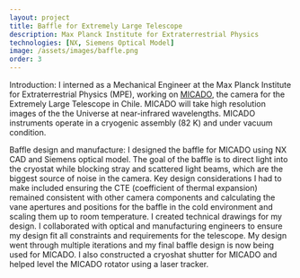 ```yaml
---
layout: project
title: Baffle for Extremely Large Telescope
description: Max Planck Institute for Extraterrestrial Physics
technologies: [NX, Siemens Optical Model]
image: /assets/images/baffle.png
order: 3
---
```


Introduction: I interned as a Mechanical Engineer at the Max Planck Institute for Extraterrestrial
Physics (MPE), working on [MICADO](https://www.mpe.mpg.de/ir/micado), the camera for the Extremely Large Telescope in Chile. MICADO will take high resolution images of the the Universe at near-infrared wavelengths. MICADO instruments operate in a cryogenic assembly (82 K) and under vacuum condition. 


Baffle design and manufacture: I designed the baffle for MICADO using NX CAD and Siemens optical model. The goal of the baffle is to direct light into the cryostat while blocking stray and scattered light beams, which are the biggest source of noise in the camera. Key design considerations I had to make included ensuring the CTE (coefficient of thermal expansion) remained consistent with other camera components and calculating the vane apertures and positions for the baffle in the cold environment and scaling them up to room temperature. I created technical drawings for my design. I collaborated with optical and manufacturing engineers to ensure my design fit all constraints and requirements for the telescope. My design went through multiple iterations and my final baffle design is now being used for MICADO. I also constructed a cryoshat shutter for MICADO and helped level the MICADO rotator using a laser tracker. 



